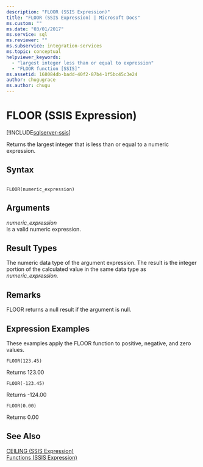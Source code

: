 ```yaml
---
description: "FLOOR (SSIS Expression)"
title: "FLOOR (SSIS Expression) | Microsoft Docs"
ms.custom: ""
ms.date: "03/01/2017"
ms.service: sql
ms.reviewer: ""
ms.subservice: integration-services
ms.topic: conceptual
helpviewer_keywords: 
  - "largest integer less than or equal to expression"
  - "FLOOR function [SSIS]"
ms.assetid: 168084db-badd-40f2-87b4-1f5bc45c3e24
author: chugugrace
ms.author: chugu
---
```

# FLOOR (SSIS Expression)

[!INCLUDE[sqlserver-ssis](../../includes/applies-to-version/sqlserver-ssis.md)]


  Returns the largest integer that is less than or equal to a numeric expression.  
  
## Syntax  
  
```  
  
FLOOR(numeric_expression)  
```  
  
## Arguments  
 *numeric_expression*  
 Is a valid numeric expression.  
  
## Result Types  
 The numeric data type of the argument expression. The result is the integer portion of the calculated value in the same data type as *numeric_expression.*  
  
## Remarks  
 FLOOR returns a null result if the argument is null.  
  
## Expression Examples  
 These examples apply the FLOOR function to positive, negative, and zero values.  
  
```  
FLOOR(123.45)  
```  
  
 Returns 123.00  
  
```  
FLOOR(-123.45)  
```  
  
 Returns -124.00  
  
```  
FLOOR(0.00)  
```  
  
 Returns 0.00  
  
## See Also  
 [CEILING &#40;SSIS Expression&#41;](../../integration-services/expressions/ceiling-ssis-expression.md)   
 [Functions &#40;SSIS Expression&#41;](../../integration-services/expressions/functions-ssis-expression.md)  
  
  
